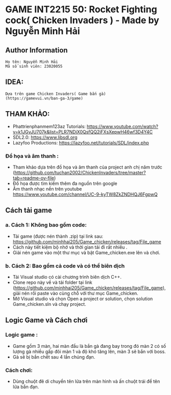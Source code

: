
# GAME INT2215 50: Rocket Fighting cock( Chicken Invaders ) - Made by Nguyễn Minh Hải

## Author Information
    Họ tên: Nguyễn Minh Hải
    Mã số sinh viên: 23020055
## IDEA:
    Dựa trên game Chicken Invaders( Game bắn gà)
    (https://gamevui.vn/ban-ga-3/game)
## THAM KHẢO:
- Phattrienphanmem123az Tutorials: https://www.youtube.com/watch?v=k1JGvJU707k&list=PLR7NDiX0QsfQQ2iFXsXepwH46wf3D4Y4C 
- SDL2.0: https://www.libsdl.org
- Lazyfoo Productions: https://lazyfoo.net/tutorials/SDL/index.php 
    
### Đồ họa và âm thanh : 
   - Tham khảo dựa trên đồ họa và âm thanh của project anh chị năm trước (https://github.com/tuchan2002/ChickenInvaders/tree/master?tab=readme-ov-file)
   - Đồ họa được tìm kiếm thêm đa nguồn trên google
   - Âm thanh nhạc nền trên youtube https://www.youtube.com/channel/UC-9-kyTW8ZkZNDHQJ6FgpwQ
## Cách tải game
### a. Cách 1: Không bao gồm code:
- Tải game (được nén thành .zip) tại link sau: https://github.com/minhhai205/Game_chicken/releases/tag/File_game
- Cách này tiết kiệm bộ nhớ và thời gian tải đi rất nhiều .
- Giải nén game vào một thư mục và bật Game_chicken.exe lên và chơi.
### b. Cách 2: Bao gồm cả code và có thể biên dịch
- Tải Visual studio có cài chương trình biên dịch C++.
- Clone repo này về và tải folder tại link (https://github.com/minhhai205/Game_chicken/releases/tag/File_game), giải nén rồi paste vào cùng chỗ với thư mục Game_chicken.
- Mở Visual studio và chọn Open a project or solution, chọn solution Game_chicken.sln và chạy project.  
## Logic Game và Cách chơi
### Logic game :
- Game gồm 3 màn, hai màn đầu là bắn gà đang bay trong đó màn 2 có số lượng gà nhiều gấp đôi màn 1 và độ khó tăng lên, màn 3 sẽ bắn với boss.
- Gà sẽ bị bắn chết sau 4 lần chúng đạn.
### Cách chơi:
- Dùng chuột đê di chuyển tên lửa trên màn hình và ấn chuột trái để tên lửa bắn đạn.
    
    
    

